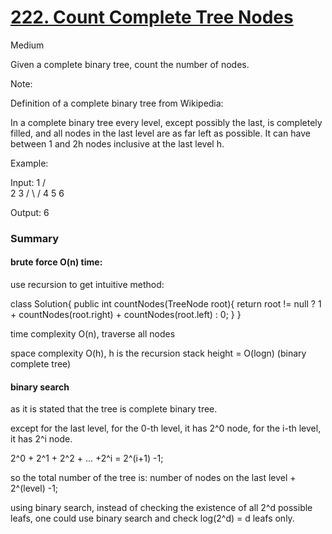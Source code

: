 # [222. Count Complete Tree Nodes](https://leetcode.com/problems/count-complete-tree-nodes/)

Medium

 
Given a complete binary tree, count the number of nodes.

Note:

Definition of a complete binary tree from Wikipedia:

In a complete binary tree every level, except possibly the last, is completely filled, and all nodes in the last level are as far left as possible. It can have between 1 and 2h nodes inclusive at the last level h.

Example:

Input: 
    1
   / \
  2   3
 / \  /
4  5 6

Output: 6



### Summary

#### brute force O(n) time:
use recursion to get intuitive method:


class Solution{
    public int countNodes(TreeNode root){
        return root != null ? 1 + countNodes(root.right) + countNodes(root.left) : 0;
    }
}

time complexity O(n), traverse all nodes

space complexity O(h), h is the recursion stack height = O(logn) (binary complete tree)



#### binary search

as it is stated that the tree is complete binary tree.

except for the last level, for the 0-th level, it has 2^0 node, for the i-th level, it has 2^i node.

2^0 + 2^1 + 2^2 + ... +2^i = 2^(i+1) -1;

so the total number of the tree is: number of nodes on the last level + 2^(level) -1;

using binary search, instead of checking the existence of all 2^d possible leafs, one could use binary search and check log(2^d) = d leafs only.
